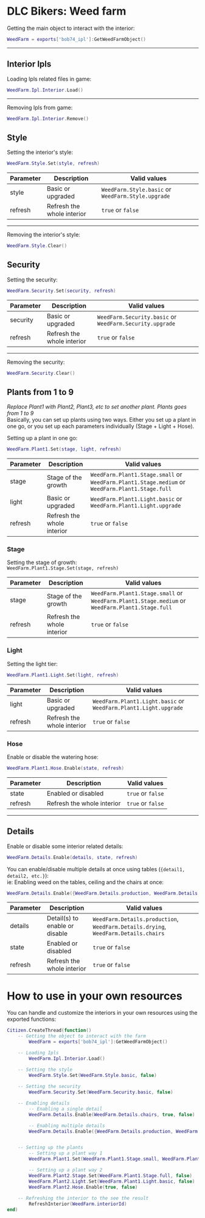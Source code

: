 
# DLC Bikers: Weed farm 

Getting the main object to interact with the interior:  
```Lua
WeedFarm = exports['bob74_ipl']:GetWeedFarmObject()
```
---

## Interior Ipls
Loading Ipls related files in game:  
```Lua
WeedFarm.Ipl.Interior.Load()
```
---

Removing Ipls from game:  
```Lua
WeedFarm.Ipl.Interior.Remove()
```

## Style
Setting the interior's style:  
```Lua
WeedFarm.Style.Set(style, refresh)
```

|Parameter | Description |Valid values |
|-----|------|------|
| style | Basic or upgraded | `WeedFarm.Style.basic` or `WeedFarm.Style.upgrade` |
| refresh | Refresh the whole interior | `true` or `false` |

---

Removing the interior's style:  
```Lua
WeedFarm.Style.Clear()
```

## Security
Setting the security:  
```Lua
WeedFarm.Security.Set(security, refresh)
```

|Parameter | Description |Valid values |
|-----|------|------|
| security | Basic or upgraded | `WeedFarm.Security.basic` or `WeedFarm.Security.upgrade` |
| refresh | Refresh the whole interior | `true` or `false` |

---

Removing the security:  
```Lua
WeedFarm.Security.Clear()
```

## Plants from 1 to 9
*Replace Plant1 with Plant2, Plant3, etc to set another plant. Plants goes from 1 to 9*  
Basically, you can set up plants using two ways. Either you set up a plant in one go, or you set up each parameters individually (Stage + Light + Hose).  

Setting up a plant in one go:  
```Lua
WeedFarm.Plant1.Set(stage, light, refresh)
```

|Parameter | Description |Valid values |
|-----|------|------|
| stage | Stage of the growth | `WeedFarm.Plant1.Stage.small` or `WeedFarm.Plant1.Stage.medium` or `WeedFarm.Plant1.Stage.full` |
| light | Basic or upgraded | `WeedFarm.Plant1.Light.basic` or `WeedFarm.Plant1.Light.upgrade` |
| refresh | Refresh the whole interior | `true` or `false` |

### Stage
Setting the stage of growth:  
`WeedFarm.Plant1.Stage.Set(stage, refresh)`  

|Parameter | Description |Valid values |
|-----|------|------|
| stage | Stage of the growth | `WeedFarm.Plant1.Stage.small` or `WeedFarm.Plant1.Stage.medium` or `WeedFarm.Plant1.Stage.full` |
| refresh | Refresh the whole interior | `true` or `false` |

### Light
Setting the light tier:  
```Lua
WeedFarm.Plant1.Light.Set(light, refresh)
```

|Parameter | Description |Valid values |
|-----|------|------|
| light | Basic or upgraded | `WeedFarm.Plant1.Light.basic` or `WeedFarm.Plant1.Light.upgrade` |
| refresh | Refresh the whole interior | `true` or `false` |

### Hose
Enable or disable the watering hose:  
```Lua
WeedFarm.Plant1.Hose.Enable(state, refresh)
```

|Parameter | Description |Valid values |
|-----|------|------|
| state | Enabled or disabled| `true` or `false` |
| refresh | Refresh the whole interior | `true` or `false` |

---

## Details
Enable or disable some interior related details:  
```Lua
WeedFarm.Details.Enable(details, state, refresh)
```

You can enable/disable multiple details at once using tables (`{detail1, detail2, etc.}`):  
ie: Enabling weed on the tables, ceiling and the chairs at once:
```Lua
WeedFarm.Details.Enable({WeedFarm.Details.production, WeedFarm.Details.drying, WeedFarm.Details.chairs}, true, false)
```

|Parameter | Description |Valid values |
|-----|------|------|
| details | Detail(s) to enable or disable | `WeedFarm.Details.production`, `WeedFarm.Details.drying`, `WeedFarm.Details.chairs` |
| state | Enabled or disabled | `true` or `false` |
| refresh | Refresh the whole interior | `true` or `false` |


# How to use in your own resources
You can handle and customize the interiors in your own resources using the exported functions:  

```Lua
Citizen.CreateThread(function()
    -- Getting the object to interact with the farm
        WeedFarm = exports['bob74_ipl']:GetWeedFarmObject()

    -- Loading Ipls
        WeedFarm.Ipl.Interior.Load()

    -- Setting the style
        WeedFarm.Style.Set(WeedFarm.Style.basic, false)
    
    -- Setting the security
        WeedFarm.Security.Set(WeedFarm.Security.basic, false)

    -- Enabling details
        -- Enabling a single detail
        WeedFarm.Details.Enable(WeedFarm.Details.chairs, true, false)

        -- Enabling multiple details
        WeedFarm.Details.Enable({WeedFarm.Details.production, WeedFarm.Details.chairs, WeedFarm.Details.drying}, true, false)


    -- Setting up the plants
        -- Setting up a plant way 1
        WeedFarm.Plant1.Set(WeedFarm.Plant1.Stage.small, WeedFarm.Plant1.Light.basic, false)

        -- Setting up a plant way 2
        WeedFarm.Plant2.Stage.Set(WeedFarm.Plant1.Stage.full, false)
        WeedFarm.Plant2.Light.Set(WeedFarm.Plant1.Light.basic, false)
        WeedFarm.Plant2.Hose.Enable(true, false)
        
    -- Refreshing the interior to the see the result
        RefreshInterior(WeedFarm.interiorId)
end)
```


